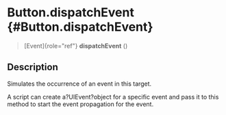 Button.dispatchEvent {#Button.dispatchEvent}
====================

> [Event]{role="ref"} **dispatchEvent** ()

Description
-----------

Simulates the occurrence of an event in this target.

A script can create a?UIEvent?object for a specific event and pass it to
this method to start the event propagation for the event.
